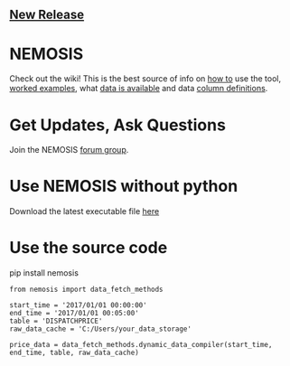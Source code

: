 
## [New Release](https://github.com/UNSW-CEEM/NEMOSIS/releases)

# NEMOSIS
Check out the wiki! This is the best source of info on [how to](https://github.com/UNSW-CEEM/NEMOSIS/wiki) use the tool, [worked examples](https://github.com/UNSW-CEEM/NEMOSIS/wiki/Worked-Examples), what [data is available](https://github.com/UNSW-CEEM/NEMOSIS/wiki/AEMO-Tables) and data [column definitions](https://github.com/UNSW-CEEM/NEMOSIS/wiki/Column-Summary).  

# Get Updates, Ask Questions
Join the NEMOSIS [forum group](https://groups.google.com/forum/#!forum/nemosis-discuss).

# Use NEMOSIS without python
Download the latest executable file [here](https://github.com/UNSW-CEEM/NEMOSIS/releases)

# Use the source code
pip install nemosis

```
from nemosis import data_fetch_methods

start_time = '2017/01/01 00:00:00'
end_time = '2017/01/01 00:05:00'
table = 'DISPATCHPRICE'
raw_data_cache = 'C:/Users/your_data_storage'

price_data = data_fetch_methods.dynamic_data_compiler(start_time, end_time, table, raw_data_cache)

